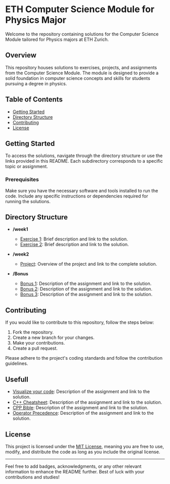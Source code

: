 # ETH Computer Science Module for Physics Major

Welcome to the repository containing solutions for the Computer Science Module tailored for Physics majors at ETH Zurich.

## Overview

This repository houses solutions to exercises, projects, and assignments from the Computer Science Module. The module is designed to provide a solid foundation in computer science concepts and skills for students pursuing a degree in physics.

## Table of Contents

- [Getting Started](#getting-started)
- [Directory Structure](#directory-structure)
- [Contributing](#contributing)
- [License](#license)

## Getting Started

To access the solutions, navigate through the directory structure or use the links provided in this README. Each subdirectory corresponds to a specific topic or assignment.

### Prerequisites

Make sure you have the necessary software and tools installed to run the code. Include any specific instructions or dependencies required for running the solutions.

## Directory Structure

- **/week1**
  - [Exercise 1](https://github.com/YongYong01/ComputerScienceETH/blob/main/Exercise01-Task1-HelloWorld): Brief description and link to the solution.
  - [Exercise 2](week1/exercise2/): Brief description and link to the solution.

- **/week2**
  - [Project](week2/project/): Overview of the project and link to the complete solution.

- **/Bonus**
  - [Bonus 1](https://github.com/YongYong01/ComputerScienceETH/tree/main/Bonus1-DotAndBoxes): Description of the assignment and link to the solution.
  - [Bonus 2](https://github.com/YongYong01/ComputerScienceETH/tree/main/Bonus2-MagicGrowing): Description of the assignment and link to the solution.
  - [Bonus 3](https://github.com/YongYong01/ComputerScienceETH/tree/main/Bonus3-MinimaxAlgorithm): Description of the assignment and link to the solution.


## Contributing

If you would like to contribute to this repository, follow the steps below:

1. Fork the repository.
2. Create a new branch for your changes.
3. Make your contributions.
4. Create a pull request.

Please adhere to the project's coding standards and follow the contribution guidelines.

## Usefull
  - [Visualize your code](https://pythontutor.com/cpp.html#mode=edit): Description of the assignment and link to the solution.
  - [C++ Cheatsheet](https://quickref.me/cpp.html): Description of the assignment and link to the solution.
  - [CPP Bible](https://en.cppreference.com/w/): Description of the assignment and link to the solution.
  - [Operator Precedence](https://en.cppreference.com/w/cpp/language/operator_precedence): Description of the assignment and link to the solution.


## License

This project is licensed under the [MIT License](LICENSE), meaning you are free to use, modify, and distribute the code as long as you include the original license.

---

Feel free to add badges, acknowledgments, or any other relevant information to enhance the README further. Best of luck with your contributions and studies!
